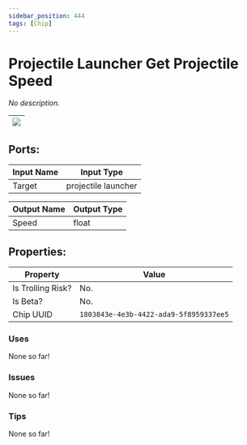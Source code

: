 ```yaml
---
sidebar_position: 444
tags: [Chip]
---
```


# Projectile Launcher Get Projectile Speed


*No description.*

| ![](https://images-ext-2.discordapp.net/external/MPmIaQzlEPmgGWlgi-WxBBXt0Bjv_zWPkg1y1f_sy3s/https/www.recroomcircuits.com/image/circuit/absolute-value?width=206&height=108) |
|-----|

## Ports:

| Input Name | Input Type |
|-----------|-----------|
| Target | projectile launcher |

| Output Name | Output Type |
|-----------|-----------|
| Speed | float |

## Properties:

| Property  | Value |
|-------------------|-----------|
| Is Trolling Risk? | No. |
| Is Beta? | No. |
| Chip UUID | `1803843e-4e3b-4422-ada9-5f8959337ee5` |

### Uses
None so far!

### Issues
None so far!

### Tips
None so far!
